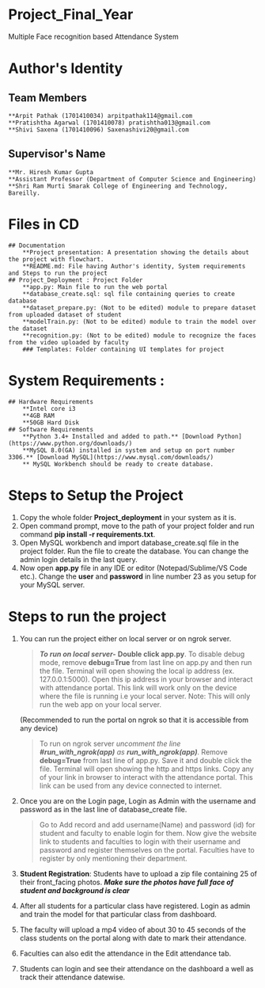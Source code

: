 # Project_Final_Year
Multiple Face recognition based Attendance System

# Author's Identity
## Team Members
	**Arpit Pathak (1701410034) arpitpathak114@gmail.com
	**Pratishtha Agarwal (1701410078) pratishtha013@gmail.com
	**Shivi Saxena (1701410096) Saxenashivi20@gmail.com
## Supervisor's Name
	**Mr. Hiresh Kumar Gupta
	**Assistant Professor (Department of Computer Science and Engineering)
	**Shri Ram Murti Smarak College of Engineering and Technology, Bareilly.



# Files in CD
	## Documentation
		**Project presentation: A presentation showing the details about the project with flowchart.
		**README.md: File having Author's identity, System requirements and Steps to run the project
	## Project_Deployment : Project Folder
		**app.py: Main file to run the web portal
		**database_create.sql: sql file containing queries to create database
		**dataset_prepare.py: (Not to be edited) module to prepare dataset from uploaded dataset of student
		**modelTrain.py: (Not to be edited) module to train the model over the dataset
		**recognition.py: (Not to be edited) module to recognize the faces from the video uploaded by faculty
		### Templates: Folder containing UI templates for project



# System Requirements : 
	## Hardware Requirements
		**Intel core i3
		**4GB RAM 
		**50GB Hard Disk
	## Software Requirements
		**Python 3.4+ Installed and added to path.** [Download Python](https://www.python.org/downloads/)
		**MySQL 8.0(GA) installed in system and setup on port number 3306.** [Download MySQL](https://www.mysql.com/downloads/)
		** MySQL Workbench should be ready to create database. 



# Steps to Setup the Project
1.	Copy the whole folder **Project_deployment** in your system as it is.
2.	Open command prompt, move to the path of your project folder and run command **pip install -r requirements.txt**.
3.	Open MySQL workbench and import database_create.sql file in the project folder. Run the file to create the database. You can change the admin login details in the last query.
4.	Now open **app.py** file in any IDE or editor (Notepad/Sublime/VS Code etc.). Change the **user** and **password** in line number 23 as you setup for your MySQL server.



# Steps to run the project
1.	You can run the project either on local server or on ngrok server.
	>	***To run on local server-*** **Double click app.py**. To disable debug mode, remove **debug=True** from last line on app.py and then run the file.
	>	Terminal will open showing the local ip address (ex. 127.0.0.1:5000).
	>	Open this ip address in your browser and interact with attendance portal.
	>	This link will work only on the device where the file is running i.e your local server.
	>	Note: This will only run the web app on your local server. 
	
	(Recommended to run the portal on ngrok so that it is accessible from any device)
	>	To run on ngrok server *uncomment the line __#run_with_ngrok(app)__ as __run_with_ngrok(app)__*.
	>	Remove **debug=True** from last line of app.py. Save it and double click the file. 
	>	Terminal will open showing the http and https links. Copy any of your link in browser to interact with the attendance portal.
	>	This link can be used from any device connected to internet.

2.	Once you are on the Login page, Login as Admin with the username and password as in the last line of database_create file.
	>	Go to Add record and add username(Name) and password (id) for student and faculty to enable login for them.
	>	Now give the website link to students and faculties to login with their username and password and register themselves on the portal.
	>	Faculties have to register by only mentioning their department.

3.	**Student Registration**: Students have to upload a zip file containing 25 of their front_facing photos. 
	***Make sure the photos have full face of student and background is clear***

4. After all students for a particular class have registered. Login as admin and train the model for that particular class from dashboard.

5. The faculty will upload a mp4 video of about 30 to 45 seconds of the class students on the portal along with date to mark their attendance.

6. Faculties can also edit the attendance in the Edit attendance tab.

7. Students can login and see their attendance on the dashboard a well as track their attendance datewise.
	

	
	
	
